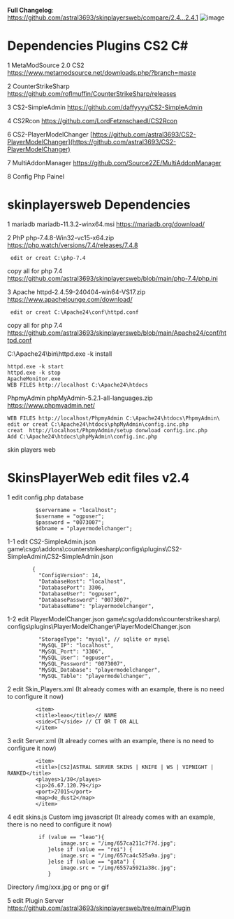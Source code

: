 **Full Changelog**: https://github.com/astral3693/skinplayersweb/compare/2.4...2.4.1
![image](https://github.com/astral3693/skinplayersweb/assets/149034744/d3972caf-b4ff-499d-9ea5-d0303ac98f18)

# Dependencies Plugins CS2 C#
1  MetaModSource 2.0 CS2 https://www.metamodsource.net/downloads.php/?branch=maste

2 CounterStrikeSharp https://github.com/roflmuffin/CounterStrikeSharp/releases

3 CS2-SimpleAdmin https://github.com/daffyyyy/CS2-SimpleAdmin

4 CS2Rcon https://github.com/LordFetznschaedl/CS2Rcon

6 CS2-PlayerModelChanger [https://github.com/astral3693/CS2-PlayerModelChanger](https://github.com/astral3693/CS2-PlayerModelChanger)

7 MultiAddonManager https://github.com/Source2ZE/MultiAddonManager

8 Config Php Painel

# skinplayersweb Dependencies

1 mariadb mariadb-11.3.2-winx64.msi https://mariadb.org/download/

2 PhP php-7.4.8-Win32-vc15-x64.zip https://php.watch/versions/7.4/releases/7.4.8

	 edit or creat C:\php-7.4
copy all for php 7.4 https://github.com/astral3693/skinplayersweb/blob/main/php-7.4/php.ini

3 Apache httpd-2.4.59-240404-win64-VS17.zip https://www.apachelounge.com/download/

	 edit or creat C:\Apache24\conf\httpd.conf
copy all for php 7.4 https://github.com/astral3693/skinplayersweb/blob/main/Apache24/conf/httpd.conf

C:\Apache24\bin\httpd.exe -k install


	httpd.exe -k start
	httpd.exe -k stop
	ApacheMonitor.exe
	WEB FILES http://localhost C:\Apache24\htdocs
 
PhpmyAdmin phpMyAdmin-5.2.1-all-languages.zip https://www.phpmyadmin.net/

	WEB FILES http://localhost/PhpmyAdmin C:\Apache24\htdocs\PhpmyAdmin\
	edit or creat C:\Apache24\htdocs\phpMyAdmin\config.inc.php
 	creat  http://localhost/PhpmyAdmin/setup donwload config.inc.php
  	Add C:\Apache24\htdocs\phpMyAdmin\config.inc.php

skin players web

# SkinsPlayerWeb edit files v2.4

1 edit config.php database

             $servername = "localhost";
             $username = "ogpuser";
             $password = "0073007";
             $dbname = "playermodelchanger";

1-1  edit CS2-SimpleAdmin.json game\csgo\addons\counterstrikesharp\configs\plugins\CS2-SimpleAdmin\CS2-SimpleAdmin.json

            {
              "ConfigVersion": 14,
              "DatabaseHost": "localhost",
              "DatabasePort": 3306,
              "DatabaseUser": "ogpuser",
              "DatabasePassword": "0073007",
              "DatabaseName": "playermodelchanger",

1-2 edit PlayerModelChanger.json game\csgo\addons\counterstrikesharp\     configs\plugins\PlayerModelChanger\PlayerModelChanger.json


              "StorageType": "mysql", // sqlite or mysql
              "MySQL_IP": "localhost",
              "MySQL_Port": "3306",
              "MySQL_User": "ogpuser",
              "MySQL_Password": "0073007",
              "MySQL_Database": "playermodelchanger",
              "MySQL_Table": "playermodelchanger",


2 edit Skin_Players.xml (It already comes with an example, there is no need to configure it now)

             <item>
             <title>leao</title>// NAME
             <side>CT</side> // CT OR T OR ALL
             </item>

3 edit Server.xml (It already comes with an example, there is no need to configure it now)

             <item>
             <title>[CS2]ASTRAL SERVER SKINS | KNIFE | WS | VIPNIGHT | RANKED</title>
             <playes>1/30</playes>
             <ip>26.67.120.79</ip>
             <port>27015</port>
             <map>de_dust2</map>
             </item>


4 edit skins.js Custom img javascript (It already comes with an example, there is no need to configure it now)

              if (value == "leao"){
                     image.src = "/img/657ca211c7f7d.jpg";
                 }else if (value == "rei") {
                     image.src = "/img/657ca4c525a9a.jpg";
                 }else if (value == "gata") {
                     image.src = "/img/6557a5921a38c.jpg";
                 }

Directory /img/xxx.jpg or png or gif

5 edit Plugin Server  https://github.com/astral3693/skinplayersweb/tree/main/Plugin
